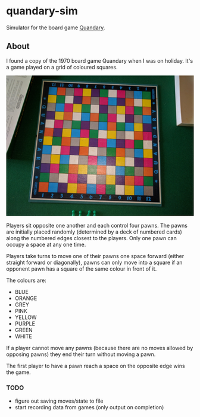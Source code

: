 # quandary-sim
Simulator for the board game [Quandary](https://boardgamegeek.com/boardgame/12319/quandary).

## About
I found a copy of the 1970 board game Quandary when I was on holiday. It's a game played on a grid of coloured squares.

![the playing board for Quandary](https://github.com/Kimbsy/quandary/blob/master/src/main/resources/IMG_20160917_155731.jpg?raw=true)

Players sit opposite one another and each control four pawns. The pawns are initially placed randomly (determined by a deck of numbered cards) along the numbered edges closest to the players.
Only one pawn can occupy a space at any one time.

Players take turns to move one of their pawns one space forward (either straight forward or diagonally), pawns can only move into a square if an opponent pawn has a square of the same colour in front of it.

The colours are:
* BLUE
* ORANGE
* GREY
* PINK
* YELLOW
* PURPLE
* GREEN
* WHITE

If a player cannot move any pawns (because there are no moves allowed by opposing pawns) they end their turn without moving a pawn.

The first player to have a pawn reach a space on the opposite edge wins the game.

### TODO
* figure out saving moves/state to file
* start recording data from games (only output on completion)
